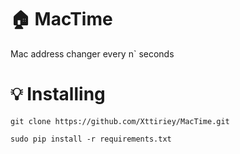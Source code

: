 # :house: MacTime
Mac address changer every n` seconds

# :bulb: Installing
`git clone https://github.com/Xttiriey/MacTime.git`

`sudo pip install -r requirements.txt`
